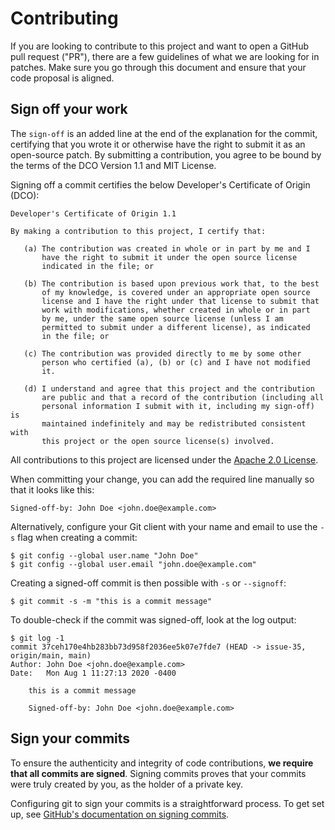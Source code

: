# Contributing

If you are looking to contribute to this project and want to open a GitHub pull request ("PR"), there are a few guidelines of what we are looking for in patches. Make sure you go through this document and ensure that your code proposal is aligned.

## Sign off your work

The `sign-off` is an added line at the end of the explanation for the commit, certifying that you wrote it or otherwise have the right to submit it as an open-source patch. By submitting a contribution, you agree to be bound by the terms of the DCO Version 1.1 and MIT License.

Signing off a commit certifies the below Developer's Certificate of Origin (DCO):

```text
Developer's Certificate of Origin 1.1

By making a contribution to this project, I certify that:

   (a) The contribution was created in whole or in part by me and I
       have the right to submit it under the open source license
       indicated in the file; or

   (b) The contribution is based upon previous work that, to the best
       of my knowledge, is covered under an appropriate open source
       license and I have the right under that license to submit that
       work with modifications, whether created in whole or in part
       by me, under the same open source license (unless I am
       permitted to submit under a different license), as indicated
       in the file; or

   (c) The contribution was provided directly to me by some other
       person who certified (a), (b) or (c) and I have not modified
       it.

   (d) I understand and agree that this project and the contribution
       are public and that a record of the contribution (including all
       personal information I submit with it, including my sign-off) is
       maintained indefinitely and may be redistributed consistent with
       this project or the open source license(s) involved.
```

All contributions to this project are licensed under the [Apache 2.0 License](https://github.com/ElCapitanSponge/SBOM-common/blob/main/LICENSE).

When committing your change, you can add the required line manually so that it looks like this:

```text
Signed-off-by: John Doe <john.doe@example.com>
```

Alternatively, configure your Git client with your name and email to use the `-s` flag when creating a commit:

```text
$ git config --global user.name "John Doe"
$ git config --global user.email "john.doe@example.com"
```

Creating a signed-off commit is then possible with `-s` or `--signoff`:

```text
$ git commit -s -m "this is a commit message"
```

To double-check if the commit was signed-off, look at the log output:

```text
$ git log -1
commit 37ceh170e4hb283bb73d958f2036ee5k07e7fde7 (HEAD -> issue-35, origin/main, main)
Author: John Doe <john.doe@example.com>
Date:   Mon Aug 1 11:27:13 2020 -0400

    this is a commit message

    Signed-off-by: John Doe <john.doe@example.com>
```
## Sign your commits

To ensure the authenticity and integrity of code contributions, **we require that all commits are signed**. Signing commits proves that your commits were truly created by you, as the holder of a private key.

Configuring git to sign your commits is a straightforward process. To get set up, see [GitHub's documentation on signing commits](https://docs.github.com/en/authentication/managing-commit-signature-verification/signing-commits).